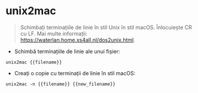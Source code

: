 # unix2mac

> Schimbați terminațiile de linie în stil Unix în stil macOS.
> Înlocuiește CR cu LF.
> Mai multe informații: <https://waterlan.home.xs4all.nl/dos2unix.html>.

- Schimbă terminațiile de linie ale unui fișier:

`unix2mac {{filename}}`

- Creați o copie cu terminații de linie în stil macOS:

`unix2mac -n {{filename}} {{new_filename}}`
